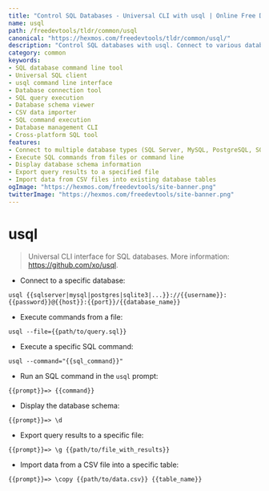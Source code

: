 ```yaml
---
title: "Control SQL Databases - Universal CLI with usql | Online Free DevTools by Hexmos"
name: usql
path: /freedevtools/tldr/common/usql
canonical: "https://hexmos.com/freedevtools/tldr/common/usql/"
description: "Control SQL databases with usql. Connect to various databases, execute SQL commands, and manage database schema. Free online tool, no registration required."
category: common
keywords:
- SQL database command line tool
- Universal SQL client
- usql command line interface
- Database connection tool
- SQL query execution
- Database schema viewer
- CSV data importer
- SQL command execution
- Database management CLI
- Cross-platform SQL tool
features:
- Connect to multiple database types (SQL Server, MySQL, PostgreSQL, SQLite)
- Execute SQL commands from files or command line
- Display database schema information
- Export query results to a specified file
- Import data from CSV files into existing database tables
ogImage: "https://hexmos.com/freedevtools/site-banner.png"
twitterImage: "https://hexmos.com/freedevtools/site-banner.png"
---
```


# usql

> Universal CLI interface for SQL databases.
> More information: <https://github.com/xo/usql>.

- Connect to a specific database:

`usql {{sqlserver|mysql|postgres|sqlite3|...}}://{{username}}:{{password}}@{{host}}:{{port}}/{{database_name}}`

- Execute commands from a file:

`usql --file={{path/to/query.sql}}`

- Execute a specific SQL command:

`usql --command="{{sql_command}}"`

- Run an SQL command in the `usql` prompt:

`{{prompt}}=> {{command}}`

- Display the database schema:

`{{prompt}}=> \d`

- Export query results to a specific file:

`{{prompt}}=> \g {{path/to/file_with_results}}`

- Import data from a CSV file into a specific table:

`{{prompt}}=> \copy {{path/to/data.csv}} {{table_name}}`
